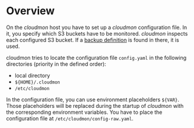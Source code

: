 # Overview
On the *cloudmon* host you have to set up a *cloudmon* configuration file. In it, you specify which S3 buckets have to be monitored.
*cloudmon* inspects each configured S3 bucket. If a [backup definition](../20-backup-definition/10-overview.md) is found in there, it is used.

cloudmon tries to locate the configuration file `config.yaml` in the following directories (priority in the defined order):

- local directory
- `${HOME}/.cloudmon`
- `/etc/cloudmon`

In the configuration file, you can use environment placeholders `${VAR}`. Those placeholders will be replaced during the startup of *cloudmon* with the corresponding environment variables. You have to place the configuration file at `/etc/cloudmon/config-raw.yaml`.